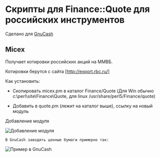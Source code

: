 Скрипты для Finance::Quote для российских инструментов
======================================================

Сделано для [GnuCash](http://www.gnucash.org/)

Micex
-----

Получает котировки российских акций на ММВБ.

Котировки берутся с сайта [http://export.rbc.ru/]

Как установить:

* Скопировать micex.pm в каталог Finance/Quote (Для Win обычно c:\perl\site\Finance\Quote, для linux /usr/share/perl5/Finance/quote)

* Добавить в quote.pm (лежит на каталог выше), ссылку на новый модуль

Добавление модуля

![Добавление модуля](..master/pic/quote-add.gif "text")

    В GnuCash заводить ценные бумаги примерно так:

![Пример в GnuCash](../pic/gnucash-sample.gif "text")